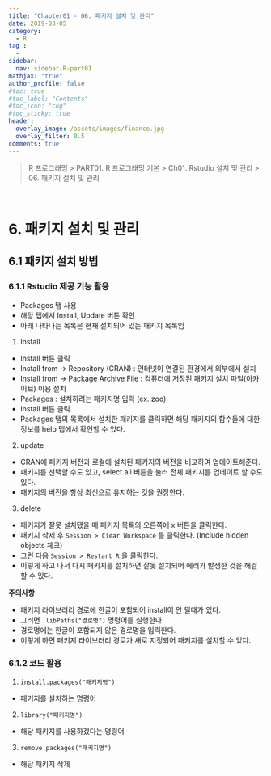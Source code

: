 ```yaml
---
title: "Chapter01 - 06. 패키지 설치 및 관리"
date: 2019-03-05
category:
  - R
tag :
  -
sidebar:
  nav: sidebar-R-part01
mathjax: "true"
author_profile: false
#toc: true
#toc_label: "Contents"
#toc_icon: "cog"
#toc_sticky: true
header:
  overlay_image: /assets/images/finance.jpg
  overlay_filter: 0.5
comments: true
---
```

> R 프로그래밍 > PART01. R 프로그래밍 기본 > Ch01. Rstudio 설치 및 관리 > 06. 패키지 설치 및 관리

<br>

# 6. 패키지 설치 및 관리

## 6.1 패키지 설치 방법

### 6.1.1 Rstudio 제공 기능 활용

- Packages 탭 사용
- 해당 탭에서 Install, Update 버튼 확인
- 아래 나타나는 목록은 현재 설치되어 있는 패키지 목록임

1) Install  

- Install 버튼 클릭
- Install from -> Repository (CRAN) : 인터넷이 연결된 환경에서 외부에서 설치
- Install from -> Package Archive File : 컴퓨터에 저장된 패키지 설치 파일(아카이브) 이용 설치
- Packages : 설치하려는 패키지명 입력 (ex. zoo)
- Install 버튼 클릭
- Packages 탭의 목록에서 설치한 패키지를 클릭하면 해당 패키지의 함수들에 대한 정보를 help 탭에서 확인할 수 있다.

2) update  

- CRAN에 패키지 버전과 로컬에 설치된 패키지의 버전을 비교하여 업데이트해준다.
- 패키지를 선택할 수도 있고, select all 버튼을 눌러 전체 패키지를 업데이트 할 수도 있다.
- 패키지의 버전을 항상 최신으로 유지하는 것을 권장한다.

3) delete  

- 패키지가 잘못 설치됐을 때 패키지 목록의 오른쪽에 x 버튼을 클릭한다.
- 패키지 삭제 후 `Session > Clear Workspace` 를 클릭한다. (Include hidden objects 체크)
- 그런 다음 `Session > Restart R` 을 클릭한다.
- 이렇게 하고 나서 다시 패키지를 설치하면 잘못 설치되어 에러가 발생한 것을 해결할 수 있다.

**주의사항**

- 패키지 라이브러리 경로에 한글이 포함되어 install이 안 될때가 있다.
- 그러면 `.libPaths("경로명")` 명령어를 실행한다.
- 경로명에는 한글이 포함되지 않은 경로명을 입력한다.
- 이렇게 하면 패키지 라이브러리 경로가 새로 지정되어 패키지를 설치할 수 있다.

### 6.1.2 코드 활용

1) `install.packages("패키지명")`  

- 패키지를 설치하는 명령어

2) `library("패키지명")`  

- 해당 패키지를 사용하겠다는 명령어

3) `remove.packages("패키지명")`  

- 해당 패키지 삭제
